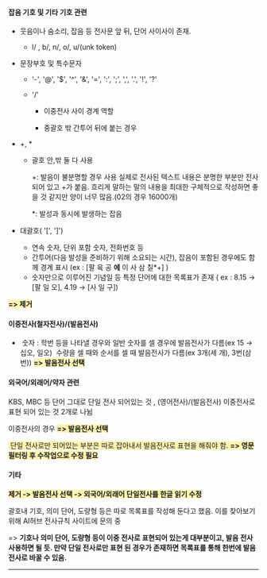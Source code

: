 #### 잡음 기호 및 기타 기호 관련

- 웃음이나 숨소리, 잡음 등 전사문 앞 뒤, 단어 사이사이 존재.

  - l/ , b/, n/, o/, u/(unk token)

    



- 문장부호 및 특수문자

  - '-', '@', '$', '^', '&', '=', ':', ';', ',', '.', '!', '?'

  - '/' 

    - 이중전사 사이 경계 역할

    - 중괄호 밖 간투어 뒤에 붙는 경우

      

- +, *

  - 괄호 안,밖 둘 다 사용

    +: 발음이 불분명할 경우 사용
        실제로 전사된 텍스트 내용은 분명한 부분만 전사되어 있고 +가 붙음. 
         흐리게 말하는 말의 내용을 최대한 구체적으로 작성하면 좋을 것 같지만 양이 너무 많음.(02의 경우 16000개) 

    *: 발성과 동시에 발생하는 잡음 

    

- 대괄호( '[', ']')

  - 연속 숫자, 단위 포함 숫자, 전화번호 등
  - 간투어(다음 발성을 준비하기 위해 소요되는 시간), 잡음이 포함된 경우에도 함께 경계 표시 (ex :  [팔 육 공 **에** 이 사 삼 칠*+] )
  - 숫자만으로 이루어진 기념일 등 특정 단어에 대한 목록표가 존재 ( ex : 8.15 -> [팔 일 오], 4.19 -> [사 일 구])

<span style='background-color: #fff5b1'>**=> 제거**</span>



#### 이중전사(철자전사)/(발음전사) 

- ​	숫자 : 학번 등을 나타낼 경우와 일반 숫자를 셀 경우에 발음전사가 다름(ex 15 -> 십오, 일오)
  ​               수량을 셀 때와 순서를 셀 때 발음전사가 다름(ex 3개(세 개), 3번(삼 번)) <span style='background-color: #fff5b1'>**=> 발음전사 선택**</span>



#### 외국어/외래어/약자 관련

KBS, MBC 등 단어 그대로 단일 전사 되어있는 것 , (영어전사)/(발음전사) 이중전사로 표현 되어 있는 것 2개로 나뉨

이중전사의 경우 <span style='background-color: #fff5b1'>**=> 발음전사 선택**</span>

<span style='background-color: #fff5b1'> 단일 전사로만 되어있는 부분은 따로 잡아내서 발음전사로 표현을 해줘야 함. **=> 영문 필터링 후 수작업으로 수정 필요**</span>



#### 기타

<span style='background-color: #fff5b1'>**제거 -> 발음전사 선택 -> 외국어/외래어 단일전사를 한글 읽기 수정**</span> 

괄호내 기호, 의미 단어, 도량형 등은 따로  목록표를 작성해 둔다고 했음. 이를 찾아보기 위해 AI허브 전사규칙 사이트에 문의 중

 => **기호나 의미 단어, 도량형 등이 이중 전사로 표현되어 있는게 대부분이고, 발음 전사 사용하면 될 듯. 만약 단일 전사로만 표현 된 경우가 존재하면 목록표를 통해 한번에 발음 전사로 바꿀 수 있음.**

--------















